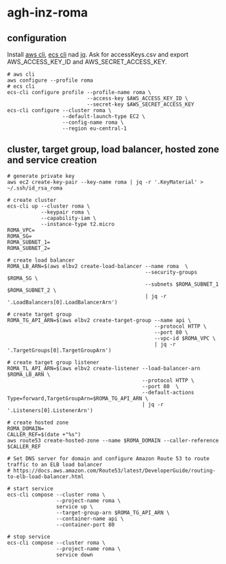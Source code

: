 # agh-inz-roma

## configuration
Install [aws cli](https://docs.aws.amazon.com/cli/latest/userguide/cli-chap-install.html), [ecs cli](https://docs.aws.amazon.com/AmazonECS/latest/developerguide/ECS_CLI_installation.html) nad [jq](https://stedolan.github.io/jq/download/).
Ask for accessKeys.csv and export AWS_ACCESS_KEY_ID and AWS_SECRET_ACCESS_KEY.
```shell script
# aws cli
aws configure --profile roma
# ecs cli
ecs-cli configure profile --profile-name roma \
                          --access-key $AWS_ACCESS_KEY_ID \
                          --secret-key $AWS_SECRET_ACCESS_KEY
ecs-cli configure --cluster roma \
                  --default-launch-type EC2 \
                  --config-name roma \
                  --region eu-central-1
```

## cluster, target group, load balancer, hosted zone and service creation
```shell script
# generate private key
aws ec2 create-key-pair --key-name roma | jq -r '.KeyMaterial' > ~/.ssh/id_rsa_roma

# create cluster
ecs-cli up --cluster roma \
           --keypair roma \
           --capability-iam \
           --instance-type t2.micro
ROMA_VPC=
ROMA_SG=
ROMA_SUBNET_1=
ROMA_SUBNET_2=

# create load balancer
ROMA_LB_ARN=$(aws elbv2 create-load-balancer --name roma  \
                                             --security-groups $ROMA_SG \
                                             --subnets $ROMA_SUBNET_1 $ROMA_SUBNET_2 \
                                             | jq -r '.LoadBalancers[0].LoadBalancerArn')

# create target group
ROMA_TG_API_ARN=$(aws elbv2 create-target-group --name api \
                                                --protocol HTTP \
                                                --port 80 \
                                                --vpc-id $ROMA_VPC \
                                                | jq -r '.TargetGroups[0].TargetGroupArn')

# create target group listener
ROMA_TL_API_ARN=$(aws elbv2 create-listener --load-balancer-arn $ROMA_LB_ARN \
                                            --protocol HTTP \
                                            --port 80  \
                                            --default-actions Type=forward,TargetGroupArn=$ROMA_TG_API_ARN \
                                            | jq -r '.Listeners[0].ListenerArn')

# create hosted zone
ROMA_DOMAIN=
CALLER_REF=$(date +"%s")
aws route53 create-hosted-zone --name $ROMA_DOMAIN --caller-reference $CALLER_REF

# Set DNS server for domain and configure Amazon Route 53 to route traffic to an ELB load balancer
# https://docs.aws.amazon.com/Route53/latest/DeveloperGuide/routing-to-elb-load-balancer.html

# start service
ecs-cli compose --cluster roma \
                --project-name roma \
                service up \
                --target-group-arn $ROMA_TG_API_ARN \
                --container-name api \
                --container-port 80

# stop service
ecs-cli compose --cluster roma \
                --project-name roma \
                service down
```

